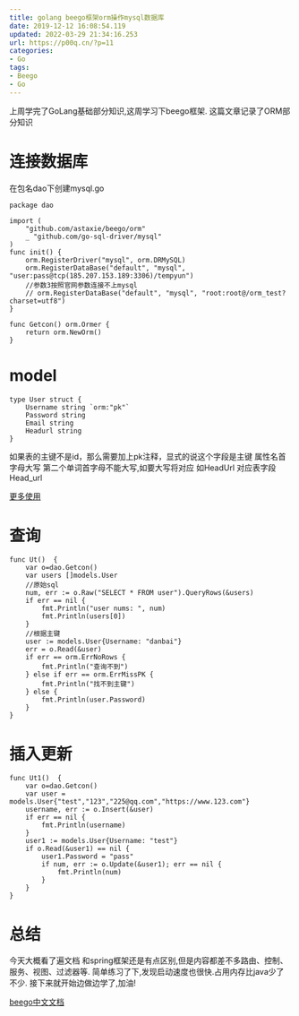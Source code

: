 ```yaml
---
title: golang beego框架orm操作mysql数据库
date: 2019-12-12 16:08:54.119
updated: 2022-03-29 21:34:16.253
url: https://p00q.cn/?p=11
categories: 
- Go
tags: 
- Beego
- Go
---
```


上周学完了GoLang基础部分知识,这周学习下beego框架.
这篇文章记录了ORM部分知识

# 连接数据库

在包名dao下创建mysql.go

```
package dao

import (
	"github.com/astaxie/beego/orm"
	_ "github.com/go-sql-driver/mysql"
)
func init() {
	orm.RegisterDriver("mysql", orm.DRMySQL)
	orm.RegisterDataBase("default", "mysql", "user:pass@tcp(185.207.153.189:3306)/tempyun")
	//参数3按照官网参数连接不上mysql
	// orm.RegisterDataBase("default", "mysql", "root:root@/orm_test?charset=utf8")
}

func Getcon() orm.Ormer {
	return orm.NewOrm()
}
```

# model

```
type User struct {
	Username string `orm:"pk"`
	Password string
	Email string
	Headurl string
}
```

如果表的主键不是id，那么需要加上pk注释，显式的说这个字段是主键
属性名首字母大写
第二个单词首字母不能大写,如要大写将对应 如HeadUrl  对应表字段 Head_url

[更多使用](https://beego.me/docs/mvc/model/models.md)

# 查询
```
func Ut()  {
	var o=dao.Getcon()
	var users []models.User
	//原始sql
	num, err := o.Raw("SELECT * FROM user").QueryRows(&users)
	if err == nil {
		fmt.Println("user nums: ", num)
		fmt.Println(users[0])
	}
	//根据主键
	user := models.User{Username: "danbai"}
	err = o.Read(&user)
	if err == orm.ErrNoRows {
		fmt.Println("查询不到")
	} else if err == orm.ErrMissPK {
		fmt.Println("找不到主键")
	} else {
		fmt.Println(user.Password)
	}
}
```
# 插入更新

```
func Ut1()  {
	var o=dao.Getcon()
	var user = models.User{"test","123","225@qq.com","https://www.123.com"}
	username, err := o.Insert(&user)
	if err == nil {
		fmt.Println(username)
	}
	user1 := models.User{Username: "test"}
	if o.Read(&user1) == nil {
		user1.Password = "pass"
		if num, err := o.Update(&user1); err == nil {
			fmt.Println(num)
		}
	}
}
```
# 总结
今天大概看了遍文档 和spring框架还是有点区别,但是内容都差不多路由、控制、服务、视图、过滤器等.
简单练习了下,发现启动速度也很快.占用内存比java少了不少.
接下来就开始边做边学了,加油!

[beego中文文档](https://beego.me/docs/intro/)
